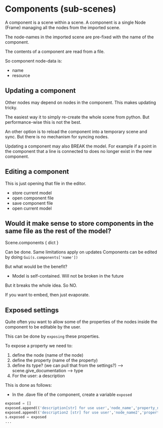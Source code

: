 # Components (sub-scenes)

A component is a scene within a scene. A component is a single Node (Frame) managing all
the nodes from the imported scene.

The node-names in the imported scene are pre-fixed with the name of the component.

The contents of a component are read from a file.

So component node-data is:
- name
- resource


## Updating a component

Other nodes may depend on nodes in the component. This makes updating tricky. 

The easiest way it to simply re-create the whole scene from python. But performance-wise
this is not the best.

An other option is to reload the component into a temporary scene and sync. But there is no
mechanism for syncing nodes.

Updating a component may also BREAK the model. For example if a point in the component that
a line is connected to does no longer exist in the new component.

## Editing a component

This is just opening that file in the editor.
- store current model
- open component file
- save component file
- open current model




## Would it make sense to store components in the same file as the rest of the model?

Scene.components { dict }

Can be done.
Same limitations apply on updates
Components can be edited by doing `Gui(s.components['name'])`

But what would be the benefit?

- Model is self-contained. Will not be broken in the future

But it breaks the whole idea. So NO.

If you want to embed, then just evaporate.

## Exposed settings

Quite often you want to allow some of the properties of the nodes inside the component to be editable by the user.

This can be done by `exposing` these properties.

To expose a property we need to:
1. define the node (name of the node)
2. define the property (name of the property)
3. define its type? (we can pull that from the settings?) --> scene.give_documentation --> type
4. For the user: a description



This is done as follows:

-  In the .dave file of the component, create a variable `exposed`

```python
exposed = []
exposed.append(('description[str] for use user','node_name','property_name'))
exposed.append(('description2 [str] for use user','node_name2','property_name2'))
s.exposed = exposed
...
```




